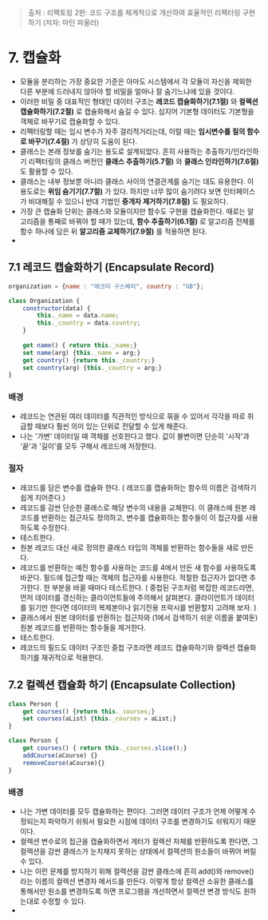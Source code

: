 > 출처 : 리팩토링 2판: 코드 구조를 체계적으로 개선하여 효율적인 리팩터링 구현하기 (저자: 마틴 파울러)

# 7. 캡슐화
- 모듈을 분리하는 가장 중요한 기준은 아마도 시스템에서 각 모듈이 자신을 제외한 다른 부분에 드러내지 않아야 할 비밀을 얼마나 잘 숨기느냐에 있을 것이다.
- 이러한 비밀 중 대표적인 형태인 데이터 구조는 **레코드 캡슐화하기(7.1절)** 와 **컬렉션 캡슐화하기(7.2절)** 로 캡슐화해서 숨길 수 있다. 심지어 기본형 데이터도 기본형을 객체로 바꾸기로 캡슐화할 수 있다.
- 리팩터링할 때는 임시 변수가 자주 걸리적거리는데, 이럴 때는 **임시변수를 질의 함수로 바꾸기(7.4절)** 가 상당히 도움이 된다.
- 클래스는 본래 정보를 숨기는 용도로 설계되었다. 흔히 사용하는 추출하기/인라인하기 리팩터링의 클래스 버전인 **클래스 추출하기(5.7절)** 와 
**클래스 인라인하기(7.6절)** 도 활용할 수 있다.
- 클래스는 내부 정보뿐 아니라 클래스 사이의 연결관계를 숨기는 데도 유용한다. 이 용도로는 **위임 숨기기(7.7절)** 가 있다. 
하지만 너무 많이 숨기려다 보면 인터페이스가 비대해질 수 있으니 반대 기법인 **중개자 제거하기(7.8절)** 도 필요하다. 
- 가장 큰 캡슐화 단위는 클래스와 모듈이지만 함수도 구현을 캡슐화한다. 때로는 알고리즘을 통째로 바꿔야 할 때가 있는데, **함수 추출하기(6.1절)** 로
알고리즘 전체를 함수 하나에 담은 뒤 **알고리즘 교체하기(7.9절)** 를 적용하면 된다.
- 
## 7.1 레코드 캡슐화하기 (Encapsulate Record)
```javascript
organization = {name : "애크미 구스베리", country : "GB"};
```
```javascript
class Organization {
    constructor(data) {
        this._name = data.name;
        this._country = data.country;
    }
    
    get name() { return this._name;}
    set name(arg) {this._name = arg;} 
    get country() {return this._country;}
    set country(arg) {this._country = arg;}
}
```

### 배경
- 레코드는 연관된 여러 데이터를 직관적인 방식으로 묶을 수 있어서 각각을 따로 취급할 때보다 훨씬 의미 있는 단위로 전달할 수 있게 해준다.
- 나는 '가변' 데이터일 때 객체를 선호한다고 했다. 값이 불변이면 단순히 '시작'과 '끝'과 '길이'를 모두 구해서 레코드에 저장한다.

### 절자
- 레코드를 담은 변수를 캡슐화 한다. ( 레코드를 캡슐화하는 함수의 이름은 검색하기 쉽게 지어준다.)
- 레코드를 감싼 단순한 클래스로 해당 변수의 내용을 교체한다. 이 클래스에 원본 레코드를 반환하는 접근자도 정의하고, 
변수를 캡슐화하는 함수들이 이 접근자를 사용하도록 수정한다.
- 테스트한다.
- 원본 레코드 대신 새로 정의한 클래스 타입의 객체를 반환하는 함수들을 새로 만든다.
- 레코드를 반환하는 예전 함수를 사용하는 코드를 4에서 만든 새 함수를 사용하도록 바꾼다. 필드에 접근할 때는 객체의 접근자를 사용한다.
적절한 접근자가 없다면 추가한다. 한 부분을 바꿀 때마다 테스트한다. ( 중첩된 구조처럼 복잡한 레코드라면, 먼저 데이터를 갱신하는 클라이언트들에 주의해서
살펴본다. 클라이언트가 데이터를 읽기만 한다면 데이터의 복제본이나 읽기전용 프락시를 반환할지 고려해 보자. )
- 클래스에서 원본 데이터를 반환하는 접근자와 (1에서 검색하기 쉬운 이름을 붙여둔) 원본 레코드를 반환하는 함수들을 제거한다.
- 테스트한다.
- 레코드의 필드도 데이터 구조인 중첩 구조라면 레코드 캡슐화하기와 컬렉션 캡슐화하기를 재귀적으로 적용한다.

## 7.2 컬렉션 캡슐화 하기 (Encapsulate Collection)
```javascript
class Person {
    get courses() {return this._courses;}
    set courses(aList) {this._courses = aList;}
}
```
```javascript
class Person {
    get courses() { return this._courses.slice();}
    addCourse(aCourse) {}
    removeCourse(aCourse){}
}
```

### 배경
- 나는 가변 데이터를 모두 캡슐화하는 편이다. 그러면 데이터 구조가 언제 어떻게 수정되는지 파악하기 쉬워서 필요한 시점에 데이터 구조를 변경하기도
쉬워지기 때문이다.
- 컬렉션 변수로의 접근을 캡슐화하면서 게터가 컬렉션 자체를 반환하도록 한다면, 그 컬렉션을 감싼 클래스가 눈치채지 못하는 상태에서 컬렉션의 원소들이
바뀌어 버릴 수 있다.
- 나는 이런 문제를 방지하기 위해 컬렉션을 감싼 클래스에 흔히 add()와 remove()라는 이름의 컬렉션 변경자 메서드를 만든다. 이렇게 항상 컬렉션 소유한
클래스를 통해서만 원소를 변경하도록 하면 프로그램을 개선하면서 컬렉션 변경 방식도 원하는대로 수정할 수 있다.
- 